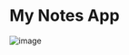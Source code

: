 # My Notes App

![image](https://user-images.githubusercontent.com/74545248/233755005-2d987ecf-b50b-4030-9b92-e79292b1c98c.png)

